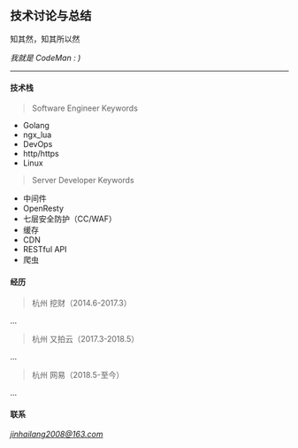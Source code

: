 ## 技术讨论与总结

知其然，知其所以然

*我就是 CodeMan : )*

-------------

#### 技术栈

> Software Engineer Keywords

  - Golang
  - ngx_lua
  - DevOps
  - http/https
  - Linux

> Server Developer Keywords

  - 中间件
  - OpenResty
  - 七层安全防护（CC/WAF）
  - 缓存
  - CDN
  - RESTful API
  - 爬虫
  
#### 经历

> 杭州 挖财（2014.6-2017.3）

...

> 杭州 又拍云（2017.3-2018.5）

...

> 杭州 网易（2018.5-至今）

...

#### 联系
*jinhailang2008@163.com*

